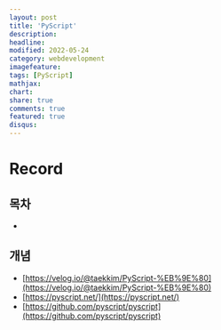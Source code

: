 ```yaml
---
layout: post
title: 'PyScript'
description:
headline:
modified: 2022-05-24
category: webdevelopment
imagefeature:
tags: [PyScript]
mathjax:
chart:
share: true
comments: true
featured: true
disqus:
---
```


# Record

## 목차

-   [](#)

## 개념

-   [https://velog.io/@taekkim/PyScript-%EB%9E%80](https://velog.io/@taekkim/PyScript-%EB%9E%80)
-   [https://pyscript.net/](https://pyscript.net/)
-   [https://github.com/pyscript/pyscript](https://github.com/pyscript/pyscript)

